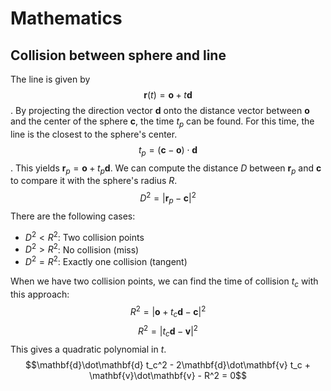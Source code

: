 # Mathematics
## Collision between sphere and line
The line is given by $$\mathbf{r}(t) = \mathbf{o} + t  \mathbf{d}$$. 
By projecting the direction vector $\mathbf{d}$ onto the distance vector between $\mathbf{o}$ and the center of the sphere $\mathbf{c}$, the time $t_p$ can be found. For this time, the line is the closest to the sphere's center.
$$t_p = (\mathbf{c}-\mathbf{o}) \cdot \mathbf{d}$$.
This yields $\mathbf{r}_p = \mathbf{o} + t_p  \mathbf{d}$. 
We can compute the distance $D$ between $\mathbf{r}_p$ and $\mathbf{c}$ to compare it with the sphere's radius $R$.
$$D^2 = |\mathbf{r}_p - \mathbf{c}|^2$$
There are the following cases:
  - $D^2 < R^2$: Two collision points
  - $D^2 > R^2$: No collision (miss)
  - $D^2 = R^2$: Exactly one collision (tangent)

When we have two collision points, we can find the time of collision $t_c$ with this approach:
$$R^2 = | \mathbf{o} + t_c  \mathbf{d} - \mathbf{c} |^2$$
$$R^2 = | t_c  \mathbf{d} - \mathbf{v}|^2$$
This gives a quadratic polynomial in $t$.
$$\mathbf{d}\dot\mathbf{d} t_c^2 - 2\mathbf{d}\dot\mathbf{v} t_c + \mathbf{v}\dot\mathbf{v} - R^2 = 0$$
